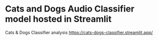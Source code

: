 # Cats and Dogs Audio Classifier model hosted in Streamlit
Cats &amp; Dogs Classifier analysis
https://cats-dogs-classifier.streamlit.app/
